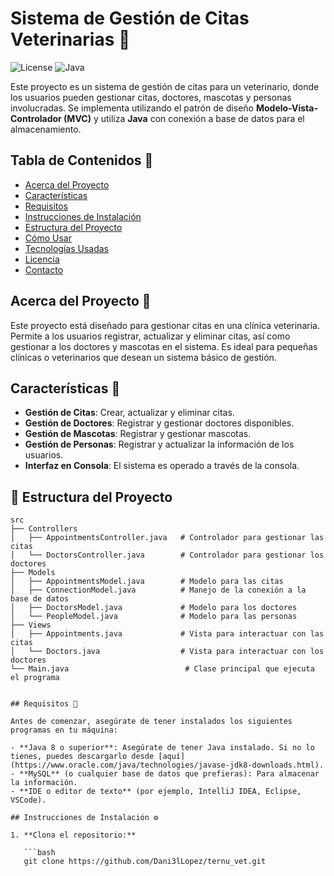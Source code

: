 # Sistema de Gestión de Citas Veterinarias 🐾

![License](https://img.shields.io/badge/License-MIT-blue.svg) ![Java](https://img.shields.io/badge/Java-8%2B-orange.svg)

Este proyecto es un sistema de gestión de citas para un veterinario, donde los usuarios pueden gestionar citas, doctores, mascotas y personas involucradas. Se implementa utilizando el patrón de diseño **Modelo-Vista-Controlador (MVC)** y utiliza **Java** con conexión a base de datos para el almacenamiento.

## Tabla de Contenidos 📑

- [Acerca del Proyecto](#acerca-del-proyecto)
- [Características](#características)
- [Requisitos](#requisitos)
- [Instrucciones de Instalación](#instrucciones-de-instalación)
- [Estructura del Proyecto](#estructura-del-proyecto)
- [Cómo Usar](#cómo-usar)
- [Tecnologías Usadas](#tecnologías-usadas)
- [Licencia](#licencia)
- [Contacto](#contacto)

## Acerca del Proyecto 🎯

Este proyecto está diseñado para gestionar citas en una clínica veterinaria. Permite a los usuarios registrar, actualizar y eliminar citas, así como gestionar a los doctores y mascotas en el sistema. Es ideal para pequeñas clínicas o veterinarios que desean un sistema básico de gestión.

## Características 🔧

- **Gestión de Citas**: Crear, actualizar y eliminar citas.
- **Gestión de Doctores**: Registrar y gestionar doctores disponibles.
- **Gestión de Mascotas**: Registrar y gestionar mascotas.
- **Gestión de Personas**: Registrar y actualizar la información de los usuarios.
- **Interfaz en Consola**: El sistema es operado a través de la consola.

## 📂 Estructura del Proyecto

```plaintext
src
├── Controllers
│   ├── AppointmentsController.java   # Controlador para gestionar las citas
│   └── DoctorsController.java        # Controlador para gestionar los doctores
├── Models
│   ├── AppointmentsModel.java        # Modelo para las citas
│   ├── ConnectionModel.java          # Manejo de la conexión a la base de datos
│   ├── DoctorsModel.java             # Modelo para los doctores
│   └── PeopleModel.java              # Modelo para las personas
├── Views
│   ├── Appointments.java             # Vista para interactuar con las citas
│   └── Doctors.java                  # Vista para interactuar con los doctores
└── Main.java                          # Clase principal que ejecuta el programa


## Requisitos 📌

Antes de comenzar, asegúrate de tener instalados los siguientes programas en tu máquina:

- **Java 8 o superior**: Asegúrate de tener Java instalado. Si no lo tienes, puedes descargarlo desde [aquí](https://www.oracle.com/java/technologies/javase-jdk8-downloads.html).
- **MySQL** (o cualquier base de datos que prefieras): Para almacenar la información.
- **IDE o editor de texto** (por ejemplo, IntelliJ IDEA, Eclipse, VSCode).

## Instrucciones de Instalación ⚙️

1. **Clona el repositorio:**

   ```bash
   git clone https://github.com/Dani3lLopez/ternu_vet.git
